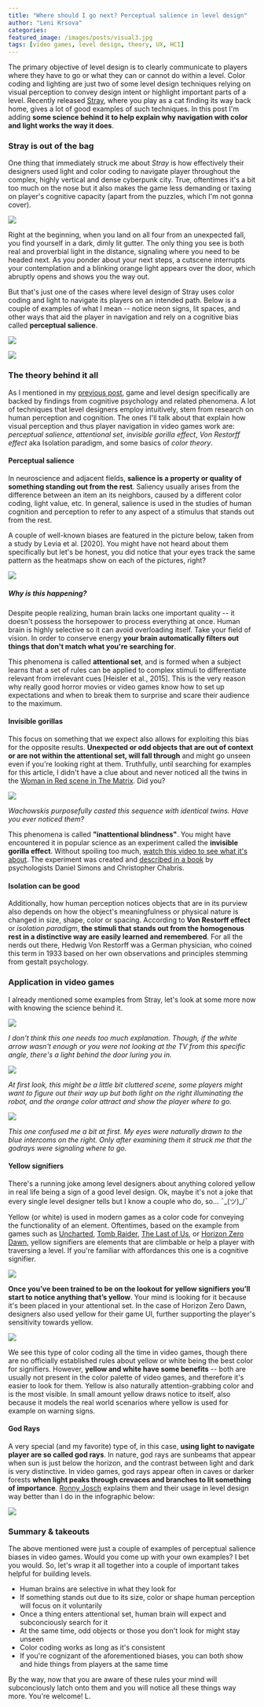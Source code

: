 ```yaml
---
title: "Where should I go next? Perceptual salience in level design"
author: "Leni Krsova"
categories: 
featured_image: /images/posts/visual3.jpg
tags: [video games, level design, theory, UX, HCI]
---
```


The primary objective of level design is to clearly communicate to players where they have to go or what they can or cannot do within a level. Color coding and lighting are just two of some level design techniques relying on visual perception to convey design intent or highlight important parts of a level. Recently released [Stray](https://store.steampowered.com/app/1332010/Stray/), where you play as a cat finding its way back home, gives a lot of good examples of such techniques. In this post I'm adding **some science behind it to help explain why navigation with color and light works the way it does**.

### Stray is out of the bag
One thing that immediately struck me about *Stray* is how effectively their designers used light and color coding to navigate player throughout the complex, highly vertical and dense cyberpunk city. True, oftentimes it's a bit too much on the nose but it also makes the game less demanding or taxing on player's cognitive capacity (apart from the puzzles, which I'm not gonna cover). 

![](/images/posts/visual1.jpg)

Right at the beginning, when you land on all four from an unexpected fall, you find yourself in a dark, dimly lit gutter. The only thing you see is both real and proverbial light in the distance, signaling where you need to be headed next. As you ponder about your next steps, a cutscene interrupts your contemplation and a blinking orange light appears over the door, which abruptly opens and shows you the way out.

But that's just one of the cases where level design of Stray uses color coding and light to navigate its players on an intended path. Below is a couple of examples of what I mean -- notice neon signs, lit spaces, and other ways that aid the player in navigation and rely on a cognitive bias called **perceptual salience**.

![](/images/posts/visual5.jpg)

![](/images/posts/visual3.jpg)

### The theory behind it all
As I mentioned in my [previous post](https://lenikrsova.github.io/blog/leveldesign-resources), game and level design specifically are backed by findings from cognitive psychology and related phenomena. A lot of techniques that level designers employ intuitively, stem from research on human perception and cognition. The ones I'll talk about that explain how visual perception and thus player navigation in video games work are: *perceptual salience*, *attentional set*, *invisible gorilla effect*, *Von Restorff effect* aka Isolation paradigm, and some basics of *color theory*.

#### Perceptual salience
In neuroscience and adjacent fields, **salience is a property or quality of something standing out from the rest**. Saliency usually arises from the difference between an item an its neighbors, caused by a different color coding, light value, etc. In general, salience is used in the studies of human cognition and perception to refer to any aspect of a stimulus that stands out from the rest.

A couple of well-known biases are featured in the picture below, taken from a study by Levia et al. [2020]. You might have not heard about them specifically but let's be honest, you did notice that your eyes track the same pattern as the heatmaps show on each of the pictures, right? 

![](/images/visual-saliency.png)

##### Why is this happening?
Despite people realizing, human brain lacks one important quality -- it doesn't possess the horsepower to process everything at once. Human brain is highly selective so it can avoid overloading itself. Take your field of vision. In order to conserve energy **your brain automatically filters out things that don't match what you're searching for**.

This phenomena is called **attentional set**, and is formed when a subject learns that a set of rules can be applied to complex stimuli to differentiate relevant from irrelevant cues [Heisler et al., 2015]. This is the very reason why really good horror movies or video games know how to set up expectations and when to break them to surprise and scare their audience to the maximum. 

#### Invisible gorillas
This focus on something that we expect also allows for exploiting this bias for the opposite results. **Unexpected or odd objects that are out of context or are not within the attentional set, will fall through** and might go unseen even if you're looking right at them. Truthfully, until searching for examples for this article, I didn't have a clue about and never noticed all the twins in the [Woman in Red scene in The Matrix](https://www.youtube.com/watch?v=IJrjcHx9nDA). Did you?

![](/images/linr.jpg)

*Wachowskis purposefully casted this sequence with identical twins. Have you ever noticed them?*

This phenomena is called **"inattentional blindness"**. You might have encountered it in popular science as an experiment called the **invisible gorilla effect**. Without spoiling too much, [watch this video to see what it's about](https://www.youtube.com/watch?v=vJG698U2Mvo). The experiment was created and [described in a book](https://www.amazon.com/Invisible-Gorilla-How-Intuitions-Deceive/dp/0307459667) by psychologists Daniel Simons and Christopher Chabris. 

#### Isolation can be good
Additionally, how human perception notices objects that are in its purview also depends on how the object's meaningfulness or physical nature is changed in size, shape, color or spacing. According to **Von Restorff effect** or *isolation paradigm*, **the stimuli that stands out from the homogenous rest in a distinctive way are easily learned and remembered**. For all the nerds out there, Hedwig Von Restorff was a German physician, who coined this term in 1933 based on her own observations and principles stemming from gestalt psychology.

### Application in video games
I already mentioned some examples from Stray, let's look at some more now with knowing the science behind it.

![](/images/posts/visual6.jpg)

*I don't think this one needs too much explanation. Though, if the white arrow wasn't enough or you were not looking at the TV from this specific angle, there's a light behind the door luring you in.*

![](/images/posts/straysign.jpg)

*At first look, this might be a little bit cluttered scene, some players might want to figure out their way up but both light on the right illuminating the robot, and the orange color attract and show the player where to go.*

![](/images/posts/visual4.jpg)

*This one confused me a bit at first. My eyes were naturally drawn to the blue intercoms on the right. Only after examining them it struck me that the godrays were signaling where to go.*

#### Yellow signifiers
There's a running joke among level designers about anything colored yellow in real life being a sign of a good level design. Ok, maybe it's not a joke that every single level designer tells but I know a couple who do, so...  ¯\_(ツ)_/¯

Yellow (or white) is used in modern games as a color code for conveying the functionality of an element. Oftentimes, based on the example from games such as [Uncharted](https://en.wikipedia.org/wiki/Uncharted), [Tomb Raider](https://en.wikipedia.org/wiki/Rise_of_the_Tomb_Raider), [The Last of Us](https://en.wikipedia.org/wiki/The_Last_of_Us), or [Horizon Zero Dawn](https://en.wikipedia.org/wiki/Horizon_Zero_Dawn), yellow signifiers are elements that are climbable or help a player with traversing a level. If you're familiar with affordances this one is a cognitive signifier. 

![](/images/uncharted.jpg)

**Once you’ve been trained to be on the lookout for yellow signifiers you’ll start to notice anything that’s yellow**. Your mind is looking for it because it's been placed in your attentional set. In the case of Horizon Zero Dawn, designers also used yellow for their game UI, further supporting the player's sensitivity towards yellow.

![](/images/hzd.jpg)

We see this type of color coding all the time in video games, though there are no officially established rules about yellow or white being the best color for signifiers. However, **yellow and white have some benefits** -- both are usually not present in the color palette of video games, and therefore it's easier to look for them. Yellow is also naturally attention-grabbing color and is the most visible. In small amount yellow draws notice to itself, also because it models the real world scenarios where yellow is used for example on warning signs.

#### God Rays
A very special (and my favorite) type of, in this case, **using light to navigate player are so called god rays**. In nature, god rays are sunbeams that appear when sun is just below the horizon, and the contrast between light and dark is very distinctive. In video games, god rays appear often in caves or darker forests **when light peaks through crevaces and branches to lit something of importance**. [Ronny Josch](https://ronnyjosch.com/level-design-analysis/) explains them and their usage in level design way better than I do in the infographic below:

![](/images/godraysrosch.jpg)

### Summary & takeouts
The above mentioned were just a couple of examples of perceptual salience biases in video games. Would you come up with your own examples? I bet you would. So, let's wrap it all together into a couple of important takes helpful for building levels. 

* Human brains are selective in what they look for
* If something stands out due to its size, color or shape human perception will focus on it voluntarily
* Once a thing enters attentional set, human brain will expect and subconciously search for it
* At the same time, odd objects or those you don't look for might stay unseen
* Color coding works as long as it's consistent
* If you're cognizant of the aforementioned biases, you can both show and hide things from players at the same time

By the way, now that you are aware of these rules your mind will subconciously latch onto them and you will notice all these things way more. You're welcome! L.
